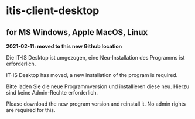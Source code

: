 # itis-client-desktop
## for MS Windows, Apple MacOS, Linux

**2021-02-11: moved to this new Github location**

Die IT-IS Desktop ist umgezogen, eine Neu-Installation des Programms ist erforderlich.

IT-IS Desktop has moved, a new installation of the program is required.


Bitte laden Sie die neue Programmversion und installieren diese neu. Hierzu sind keine Admin-Rechte erforderlich.

Please download the new program version and reinstall it. No admin rights are required for this.
